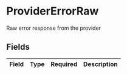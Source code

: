 # ProviderErrorRaw

Raw error response from the provider


## Fields

| Field       | Type        | Required    | Description |
| ----------- | ----------- | ----------- | ----------- |